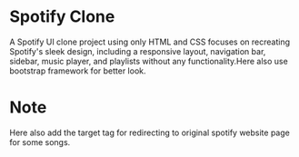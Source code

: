 # Spotify Clone

A Spotify UI clone project using only HTML and CSS focuses on recreating Spotify's sleek design, including a responsive layout, navigation bar, sidebar, music player, and playlists without any functionality.Here also use bootstrap framework for better look.

# Note

Here also add the target tag for redirecting to original spotify website page for some songs.
